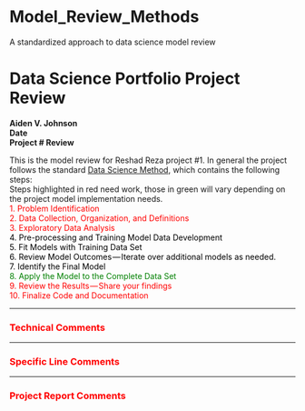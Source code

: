 # Model_Review_Methods
A standardized approach to data science model review
# Data Science Portfolio Project Review

**Aiden V. Johnson**  
**Date**  
**Project # Review**  

This is the model review for Reshad Reza project #1.  In general the project follows the standard
[Data Science Method](https://medium.com/datadriveninvestor/the-data-science-method-dsm-a-framework-on-how-to-take-your-data-science-projects-to-the-next-91f9fd81e5d1), which contains the following steps:  
Steps highlighted in red need work, those in green will vary depending on the project model implementation needs.   
  <font color =red> 1. Problem Identification   
  <font color =red> 2. Data Collection, Organization, and Definitions    
  <font color =red> 3. Exploratory Data Analysis  
  <font color = black>4. Pre-processing and Training Model Data Development  
    <font color =black>5. Fit Models with Training Data Set  
    <font color =black>6. Review Model Outcomes — Iterate over additional models as needed.  
    <font color =black>7. Identify the Final Model  
    <font color = green>8. Apply the Model to the Complete Data Set  
  <font color = red>9. Review the Results — Share your findings  
  <font color = red>10. Finalize Code and Documentation

  ---
### Technical Comments

---

### Specific Line Comments

---

### Project Report Comments
